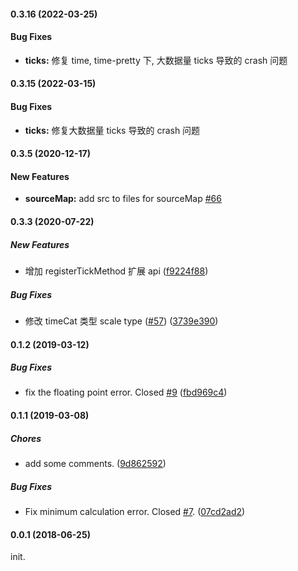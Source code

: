 #### 0.3.16 (2022-03-25)

#### Bug Fixes

- **ticks:** 修复 time, time-pretty 下, 大数据量 ticks 导致的 crash 问题

#### 0.3.15 (2022-03-15)

#### Bug Fixes

- **ticks:** 修复大数据量 ticks 导致的 crash 问题

#### 0.3.5 (2020-12-17)

#### New Features

- **sourceMap:** add src to files for sourceMap [#66](https://github.com/antvis/scale/pull/66)

#### 0.3.3 (2020-07-22)

##### New Features

- 增加 registerTickMethod 扩展 api ([f9224f88](https://github.com/antvis/scale/commit/f9224f887fd7b6ae99bd05995424b0f7f48582f9))

##### Bug Fixes

- 修改 timeCat 类型 scale type ([#57](https://github.com/antvis/scale/pull/57)) ([3739e390](https://github.com/antvis/scale/commit/3739e390dccbdc9112ce34e705b5407cb9a4e07d))

#### 0.1.2 (2019-03-12)

##### Bug Fixes

- fix the floating point error. Closed [#9](https://github.com/antvis/scale/pull/9) ([fbd969c4](https://github.com/antvis/scale/commit/fbd969c467fb89fc2d4d059438dc2e468691883c))

#### 0.1.1 (2019-03-08)

##### Chores

- add some comments. ([9d862592](https://github.com/antvis/scale/commit/9d8625926358517bd05219a829d7ca7d1ea29e98))

##### Bug Fixes

- Fix minimum calculation error. Closed [#7](https://github.com/antvis/scale/pull/7). ([07cd2ad2](https://github.com/antvis/scale/commit/07cd2ad294451164e0bfe074680acde5600387f3))

#### 0.0.1 (2018-06-25)

init.
